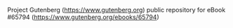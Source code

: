 Project Gutenberg (https://www.gutenberg.org) public repository for
eBook #65794 (https://www.gutenberg.org/ebooks/65794)
